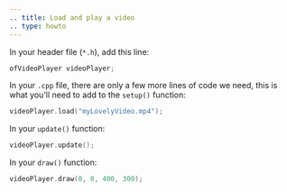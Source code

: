 ```yaml
---
.. title: Load and play a video
.. type: howto
---
```


In your header file (``*.h``), add this line:
    
```cpp
ofVideoPlayer videoPlayer;
```

In your ``.cpp`` file, there are only a few more lines of code we need, this is what you'll need to add to the ``setup()`` function:

```cpp
videoPlayer.load("myLovelyVideo.mp4");
```

In your ``update()`` function:

```cpp
videoPlayer.update();
```


In your ``draw()`` function:

```cpp
videoPlayer.draw(0, 0, 400, 300);
```
